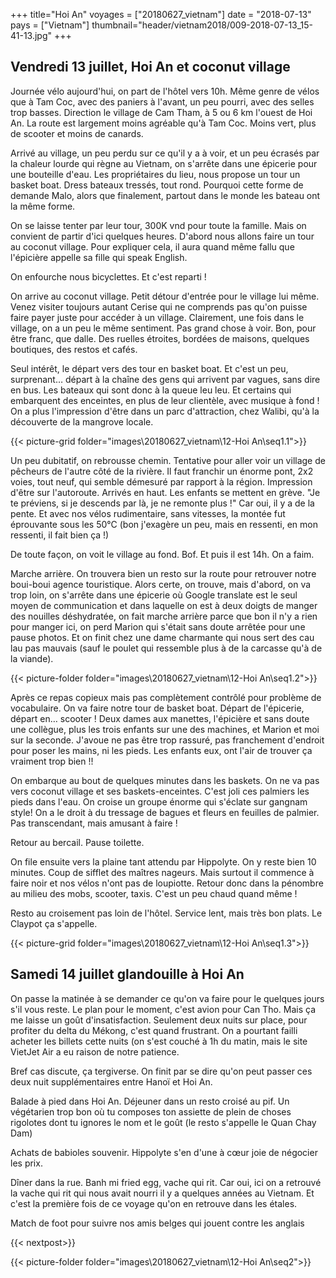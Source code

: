 +++
title="Hoi An"
voyages = ["20180627_vietnam"]
date = "2018-07-13"
pays = ["Vietnam"]
thumbnail="header/vietnam2018/009-2018-07-13_15-41-13.jpg"
+++

## Vendredi 13 juillet, Hoi An et coconut village

Journée vélo aujourd'hui, on part de l'hôtel vers 10h. Même genre de vélos que à Tam Coc, avec des paniers à l'avant, un peu pourri, avec des selles trop basses.
Direction le village de Cam Tham, à 5 ou 6 km l'ouest de Hoi An.
La route est largement moins agréable qu'à Tam Coc. Moins vert, plus de scooter et moins de canards.

Arrivé au village, un peu perdu sur ce qu'il y a à voir, et un peu écrasés par la chaleur lourde qui règne au Vietnam, on s'arrête dans une épicerie pour une bouteille d'eau. Les propriétaires du lieu, nous propose un tour un basket boat. Dress bateaux tressés, tout rond. Pourquoi cette forme de demande Malo, alors que finalement, partout dans le monde les bateau ont la même forme.

On se laisse tenter par leur tour, 300K vnd pour toute la famille. Mais on convient de partir d'ici quelques heures. D'abord nous allons faire un tour au coconut village. Pour expliquer cela, il aura quand même fallu que l'épicière appelle sa fille qui speak English.

On enfourche nous bicyclettes. Et c'est reparti !

On arrive au coconut village. Petit détour d'entrée pour le village lui même. Venez visiter toujours autant Cerise qui ne comprends pas qu'on puisse faire payer juste pour accéder à un village. Clairement, une fois dans le village, on a un peu le même sentiment. Pas grand chose à voir. Bon, pour être franc, que dalle. Des ruelles étroites, bordées de maisons, quelques boutiques, des restos et cafés. 

Seul intérêt, le départ vers des tour en basket boat. Et c'est un peu, surprenant… départ à la chaîne des gens qui arrivent par vagues, sans dire en bus. Les bateaux qui sont donc à la queue leu leu. Et certains qui embarquent des enceintes, en plus de leur clientèle, avec musique à fond ! On a plus l'impression d'être dans un parc d'attraction, chez Walibi, qu'à la découverte de la mangrove locale.

{{< picture-grid folder="images\20180627_vietnam\12-Hoi An\seq1.1">}}

Un peu dubitatif, on rebrousse chemin. Tentative pour aller voir un village de pêcheurs de l'autre côté de la rivière. Il faut franchir un énorme pont, 2x2 voies, tout neuf, qui semble démesuré par rapport à la région. Impression d'être sur l'autoroute. Arrivés en haut. Les enfants se mettent en grève. "Je te préviens, si je descends par là, je ne remonte plus !" Car oui, il y a de la pente. Et avec nos vélos rudimentaire, sans vitesses, la montée fut éprouvante sous les 50°C (bon j'exagère un peu, mais en ressenti, en mon ressenti, il fait bien ça !)

De toute façon, on voit le village au fond. Bof. Et puis il est 14h. On a faim. 

Marche arrière. On trouvera bien un resto sur la route pour retrouver notre boui-boui agence touristique. Alors certe, on trouve, mais d'abord, on va trop loin, on s'arrête dans une épicerie où Google translate est le seul moyen de communication et dans laquelle on est à deux doigts de manger des nouilles déshydratée, on fait marche arrière parce que bon il n'y a rien pour manger ici, on perd Marion qui s'était sans doute arrêtée pour une pause photos. Et on finit chez une dame charmante qui nous sert des cau lau pas mauvais (sauf le poulet qui ressemble plus à de la carcasse qu'à de la viande). 

{{< picture-folder folder="images\20180627_vietnam\12-Hoi An\seq1.2">}}

Après ce repas copieux mais pas complètement contrôlé pour problème de vocabulaire. On va faire notre tour de basket boat. Départ de l'épicerie, départ en… scooter ! Deux dames aux manettes, l'épicière et sans doute une collègue, plus les trois enfants sur une des machines, et Marion et moi sur la seconde. J'avoue ne pas être trop rassuré, pas franchement d'endroit pour poser les mains, ni les pieds. Les enfants eux, ont l'air de trouver ça vraiment trop bien !!

On embarque au bout de quelques minutes dans les baskets. On ne va pas vers coconut village et ses baskets-enceintes. C'est joli ces palmiers les pieds dans l'eau. On croise un groupe énorme qui s'éclate sur gangnam style! On a le droit à du tressage de bagues et fleurs en feuilles de palmier. Pas transcendant, mais amusant à faire !

Retour au bercail. Pause toilette.

On file ensuite vers la plaine tant attendu par Hippolyte. On y reste bien 10 minutes. Coup de sifflet des maîtres nageurs. Mais surtout il commence à faire noir et nos vélos n'ont pas de loupiotte. Retour donc dans la pénombre au milieu des mobs, scooter, taxis. C'est un peu chaud quand même !

Resto au croisement pas loin de l'hôtel. Service lent, mais très bon plats. Le Claypot ça s'appelle.

{{< picture-grid folder="images\20180627_vietnam\12-Hoi An\seq1.3">}}

## Samedi 14 juillet glandouille à Hoi An

On passe la matinée à se demander ce qu'on va faire pour le quelques jours s'il vous reste. Le plan pour le moment, c'est avion pour Can Tho. Mais ça me laisse un goût d'insatisfaction. Seulement deux nuits sur place, pour profiter du delta du Mékong, c'est quand frustrant. On a pourtant failli acheter les billets cette nuits (on s'est couché à 1h du matin, mais le site VietJet Air a eu raison de notre patience.

Bref cas discute, ça tergiverse. On finit par se dire qu'on peut passer ces deux nuit supplémentaires entre Hanoï et Hoi An.

Balade à pied dans Hoi An. Déjeuner dans un resto croisé au pif. Un végétarien trop bon où tu composes ton assiette de plein de choses rigolotes dont tu ignores le nom et le goût (le resto s'appelle le Quan Chay Dam)

Achats de babioles souvenir. Hippolyte s'en d'une à cœur joie de négocier les prix.

Dîner dans la rue. Banh mi fried egg, vache qui rit. Car oui, ici on a retrouvé la vache qui rit qui nous avait nourri il y a quelques années au Vietnam. Et c'est la première fois de ce voyage qu'on en retrouve dans les étales.

Match de foot pour suivre nos amis belges qui jouent contre les anglais

{{< nextpost>}}

{{< picture-folder folder="images\20180627_vietnam\12-Hoi An\seq2">}}
